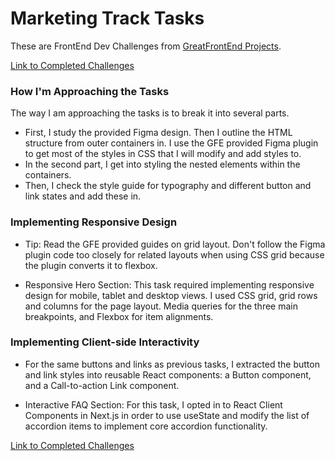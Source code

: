 # Marketing Track Tasks

These are FrontEnd Dev Challenges from [GreatFrontEnd Projects](https://www.greatfrontend.com/projects?ref=challenges).

[Link to Completed Challenges](https://marketing-track.vercel.app/)

### How I'm Approaching the Tasks

The way I am approaching the tasks is to break it into several parts.

- First, I study the provided Figma design. Then I outline the HTML structure from outer containers in. I use the GFE provided Figma plugin to get most of the styles in CSS that I will modify and add styles to.
- In the second part, I get into styling the nested elements within the containers.
- Then, I check the style guide for typography and different button and link states and add these in.

### Implementing Responsive Design

- Tip: Read the GFE provided guides on grid layout. Don't follow the Figma plugin code too closely for related layouts when using CSS grid because the plugin converts it to flexbox.

- Responsive Hero Section: This task required implementing responsive design for mobile, tablet and desktop views. I used CSS grid, grid rows and columns for the page layout. Media queries for the three main breakpoints, and Flexbox for item alignments.

### Implementing Client-side Interactivity

- For the same buttons and links as previous tasks, I extracted the button and link styles into reusable React components: a Button component, and a Call-to-action Link component.

- Interactive FAQ Section: For this task, I opted in to React Client Components in Next.js in order to use useState and modify the list of accordion items to implement core accordion functionality.

[Link to Completed Challenges](https://marketing-track.vercel.app/)
